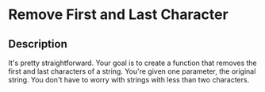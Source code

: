 # Remove First and Last Character

## Description

It's pretty straightforward. Your goal is to create a function that removes the first and last characters of a string. You're given one parameter, the original string. You don't have to worry with strings with less than two characters.